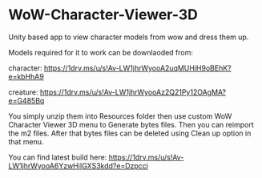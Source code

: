 # WoW-Character-Viewer-3D
Unity based app to view character models from wow and dress them up.

Models required for it to work can be downlaoded from:

character: https://1drv.ms/u/s!Av-LW1jhrWyooA2uqMUHiH9oBEhK?e=kbHhA9

creature: https://1drv.ms/u/s!Av-LW1jhrWyooAz2Q21Py12OAgMA?e=G485Bq

You simply unzip them into Resources folder then use custom WoW Character Viewer 3D menu to Generate bytes files. Then you can reimport the m2 files. After that bytes files can be deleted using Clean up option in that menu.

You can find latest build here: https://1drv.ms/u/s!Av-LW1jhrWyooA6YzwHjIGXS3kdd?e=Dzpcci
